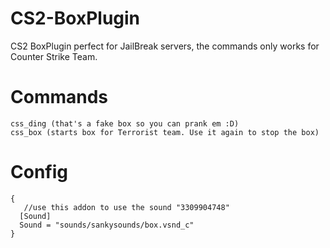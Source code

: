 # CS2-BoxPlugin
CS2 BoxPlugin perfect for JailBreak servers, the commands only works for Counter Strike Team. 
# Commands
```
css_ding (that's a fake box so you can prank em :D)
css_box (starts box for Terrorist team. Use it again to stop the box)
```
# Config
```
{
   //use this addon to use the sound "3309904748"
  [Sound]
  Sound = "sounds/sankysounds/box.vsnd_c"
}
```
